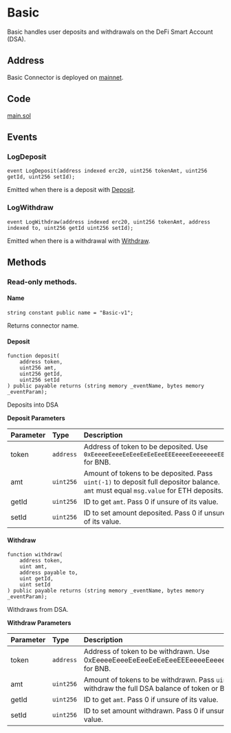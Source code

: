 # Basic

Basic handles user deposits and withdrawals on the DeFi Smart Account \(DSA\).

## Address

Basic Connector is deployed on [mainnet](https://bscscan.com/address/0xC2e1c0fc0A2c0126AD5222D6eB2453c6aEc1e637).

## Code

[main.sol](https://github.com/Open-Currency-Collective/Nubian-dsa-connectors/blob/master/contracts/connectors/basic/main.sol)

## Events

### LogDeposit

```text
event LogDeposit(address indexed erc20, uint256 tokenAmt, uint256 getId, uint256 setId);
```

Emitted when there is a deposit with [Deposit](basic.md#Deposit).

### LogWithdraw

```text
event LogWithdraw(address indexed erc20, uint256 tokenAmt, address indexed to, uint256 getId uint256 setId);
```

Emitted when there is a withdrawal with [Withdraw](basic.md#Withdraw).

## Methods

### Read-only methods.

#### Name

```text
string constant public name = "Basic-v1";
```

Returns connector name.

#### Deposit <a id="Deposit"></a>

```text
function deposit(
    address token,
    uint256 amt,
    uint256 getId,
    uint256 setId
) public payable returns (string memory _eventName, bytes memory _eventParam);
```

Deposits into DSA

**Deposit Parameters**

| Parameter | Type | Description |
| :--- | :--- | :--- |
| token | `address` | Address of token to be deposited. Use `0xEeeeeEeeeEeEeeEeEeEeeEEEeeeeEeeeeeeeEEeE` for BNB. |
| amt | `uint256` | Amount of tokens to be deposited. Pass `uint(-1)` to deposit full depositor balance. `amt` must equal `msg.value` for ETH deposits. |
| getId | `uint256` | ID to get `amt`. Pass 0 if unsure of its value. |
| setId | `uint256` | ID to set amount deposited. Pass 0 if unsure of its value. |

#### Withdraw <a id="Withdraw"></a>

```text
function withdraw(
    address token,
    uint amt,
    address payable to,
    uint getId,
    uint setId
) public payable returns (string memory _eventName, bytes memory _eventParam);
```

Withdraws from DSA.

**Withdraw Parameters**

| Parameter | Type | Description |
| :--- | :--- | :--- |
| token | `address` | Address of token to be withdrawn. Use 0xEeeeeEeeeEeEeeEeEeEeeEEEeeeeEeeeeeeeEEeE for BNB. |
| amt | `uint256` | Amount of tokens to be withdrawn. Pass `uint(-1)` to withdraw the full DSA balance of token or BNB. |
| getId | `uint256` | ID to get `amt`. Pass 0 if unsure of its value. |
| setId | `uint256` | ID to set amount withdrawn. Pass 0 if unsure of its value. |

